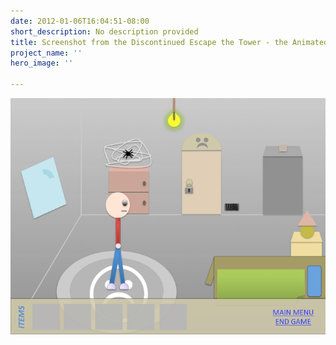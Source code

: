 ```yaml
---
date: 2012-01-06T16:04:51-08:00
short_description: No description provided
title: Screenshot from the Discontinued Escape the Tower - the Animated Edition
project_name: ''
hero_image: ''

---
```

![](../images/escapetoweranimated.png)